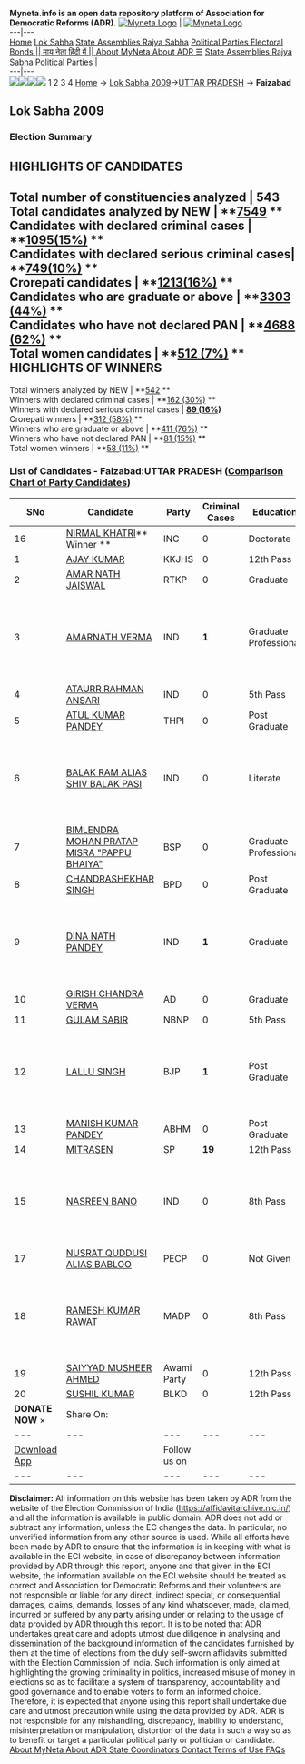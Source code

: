 **Myneta.info is an open data repository platform of Association for Democratic Reforms (ADR).**
[![Myneta Logo](https://www.myneta.info/lib/img/myneta-logo.png)](https://www.myneta.info/) | [![Myneta Logo](https://www.myneta.info/lib/img/adr-logo.png)](https://adrindia.org)  
---|---  
[Home](https://www.myneta.info/) [Lok Sabha](https://www.myneta.info/#ls "Lok Sabha") [ State Assemblies ](https://www.myneta.info/#sa "State Assemblies") [Rajya Sabha](https://www.myneta.info/#rs "Rajya Sabha") [Political Parties ](https://www.myneta.info/party "Political Parties") [ Electoral Bonds ](https://www.myneta.info/electoral_bonds "Electoral Bonds") [ || माय नेता हिंदी में || ](https://translate.google.co.in/translate?prev=hp&hl=en&js=y&u=www.myneta.info&sl=en&tl=hi&history_state0=) [ About MyNeta ](https://adrindia.org/content/about-myneta) [ About ADR ](https://adrindia.org/about-adr/who-we-are) [☰](javascript:void\(0\))
[ State Assemblies ](https://www.myneta.info/#sa "State Assemblies") [ Rajya Sabha ](https://www.myneta.info/#rs "Rajya Sabha") [ Political Parties ](https://www.myneta.info/party "Political Parties")
|   
---|---  
![](https://www.myneta.info/lib/img/banner/banner-1.png)![](https://www.myneta.info/lib/img/banner/banner-2.png)![](https://www.myneta.info/lib/img/banner/banner-3.png)![](https://www.myneta.info/lib/img/banner/banner-4.png)
1  2  3  4 
[Home](https://www.myneta.info/) → [Lok Sabha 2009](https://www.myneta.info/ls2009/)→[UTTAR PRADESH](https://www.myneta.info/ls2009/index.php?action=show_constituencies&state_id=24) → **Faizabad**
### 
## Lok Sabha 2009
###  Election Summary 
HIGHLIGHTS OF CANDIDATES  
---  
Total number of constituencies analyzed |  543   
Total candidates analyzed by NEW | **[7549](https://www.myneta.info/ls2009/index.php?action=summary&subAction=candidates_analyzed&sort=candidate#summary) **  
Candidates with declared criminal cases | **[1095(15%)](https://www.myneta.info/ls2009/index.php?action=summary&subAction=crime&sort=candidate#summary) **  
Candidates with declared serious criminal cases| **[749(10%)](https://www.myneta.info/ls2009/index.php?action=summary&subAction=serious_crime&sort=candidate#summary) **  
Crorepati candidates | **[1213(16%)](https://www.myneta.info/ls2009/index.php?action=summary&subAction=crorepati&sort=candidate#summary) **  
Candidates who are graduate or above | **[3303 (44%)](https://www.myneta.info/ls2009/index.php?action=summary&subAction=education&sort=candidate#summary) **  
Candidates who have not declared PAN | **[4688 (62%)](https://www.myneta.info/ls2009/index.php?action=summary&subAction=without_pan&sort=candidate#summary) **  
Total women candidates | **[512 (7%)](https://www.myneta.info/ls2009/index.php?action=summary&subAction=women_candidate&sort=candidate#summary) **  
HIGHLIGHTS OF WINNERS  
---  
Total winners analyzed by NEW | **[542](https://www.myneta.info/ls2009/index.php?action=summary&subAction=winner_analyzed&sort=candidate#summary) **  
Winners with declared criminal cases | **[162 (30%)](https://www.myneta.info/ls2009/index.php?action=summary&subAction=winner_crime&sort=candidate#summary) **  
Winners with declared serious criminal cases | **[89 (16%)](https://www.myneta.info/ls2009/index.php?action=summary&subAction=winner_serious_crime&sort=candidate#summary)**  
Crorepati winners | **[312 (58%)](https://www.myneta.info/ls2009/index.php?action=summary&subAction=winner_crorepati&sort=candidate#summary) **  
Winners who are graduate or above | **[411 (76%)](https://www.myneta.info/ls2009/index.php?action=summary&subAction=winner_education&sort=candidate#summary) **  
Winners who have not declared PAN | **[81 (15%)](https://www.myneta.info/ls2009/index.php?action=summary&subAction=winner_without_pan&sort=candidate#summary) **  
Total women winners | **[58 (11%)](https://www.myneta.info/ls2009/index.php?action=summary&subAction=winner_women&sort=candidate#summary) **  
### List of Candidates - Faizabad:UTTAR PRADESH ([Comparison Chart of Party Candidates](https://www.myneta.info/ls2009/comparisonchart.php?constituency_id=247))
SNo | Candidate| Party| Criminal Cases| Education| Age| Total Assets| Liabilities  
---|---|---|---|---|---|---|---  
16  | [NIRMAL KHATRI](https://www.myneta.info/ls2009/candidate.php?candidate_id=3972)** Winner ** | INC | 0 | Doctorate| 58 | Rs 66,70,000 ~ 66 Lacs+ | Rs 5,771 ~ 5 Thou+  
1  | [AJAY KUMAR](https://www.myneta.info/ls2009/candidate.php?candidate_id=3976) | KKJHS | 0 | 12th Pass| 25 | Rs 5,40,000 ~ 5 Lacs+ | Rs 0 ~   
2  | [AMAR NATH JAISWAL](https://www.myneta.info/ls2009/candidate.php?candidate_id=3978) | RTKP | 0 | Graduate| 44 | Rs 32,86,769 ~ 32 Lacs+ | Rs 5,16,000 ~ 5 Lacs+  
3  | [AMARNATH VERMA](https://www.myneta.info/ls2009/candidate.php?candidate_id=3988) | IND | **1** | Graduate Professional| 36 | ![](https://myneta.info/image_v2.php?myneta_folder=ls2009&candidate_id=3988&col=ta) | ![](https://myneta.info/image_v2.php?myneta_folder=ls2009&candidate_id=3988&col=lia)  
4  | [ATAURR RAHMAN ANSARI](https://www.myneta.info/ls2009/candidate.php?candidate_id=3987) | IND | 0 | 5th Pass| 52 | Rs 1,75,000 ~ 1 Lacs+ | Rs 0 ~   
5  | [ATUL KUMAR PANDEY](https://www.myneta.info/ls2009/candidate.php?candidate_id=3977) | THPI | 0 | Post Graduate| 39 | Rs 50,83,500 ~ 50 Lacs+ | Rs 26,00,000 ~ 26 Lacs+  
6  | [BALAK RAM ALIAS SHIV BALAK PASI](https://www.myneta.info/ls2009/candidate.php?candidate_id=3991) | IND | 0 | Literate| 34 | ![](https://myneta.info/image_v2.php?myneta_folder=ls2009&candidate_id=3991&col=ta) | ![](https://myneta.info/image_v2.php?myneta_folder=ls2009&candidate_id=3991&col=lia)  
7  | [BIMLENDRA MOHAN PRATAP MISRA "PAPPU BHAIYA"](https://www.myneta.info/ls2009/candidate.php?candidate_id=3973) | BSP | 0 | Graduate Professional| 48 | Rs 10,81,61,987 ~ 10 Crore+ | Rs 2,44,150 ~ 2 Lacs+  
8  | [CHANDRASHEKHAR SINGH](https://www.myneta.info/ls2009/candidate.php?candidate_id=3981) | BPD | 0 | Post Graduate| 36 | Rs 8,01,685 ~ 8 Lacs+ | Rs 4,02,960 ~ 4 Lacs+  
9  | [DINA NATH PANDEY](https://www.myneta.info/ls2009/candidate.php?candidate_id=3989) | IND | **1** | Graduate| 35 | ![](https://myneta.info/image_v2.php?myneta_folder=ls2009&candidate_id=3989&col=ta) | ![](https://myneta.info/image_v2.php?myneta_folder=ls2009&candidate_id=3989&col=lia)  
10  | [GIRISH CHANDRA VERMA](https://www.myneta.info/ls2009/candidate.php?candidate_id=3979) | AD | 0 | Graduate| 32 | Rs 30,31,000 ~ 30 Lacs+ | Rs 15,07,828 ~ 15 Lacs+  
11  | [GULAM SABIR](https://www.myneta.info/ls2009/candidate.php?candidate_id=3980) | NBNP | 0 | 5th Pass| 42 | Rs 18,64,000 ~ 18 Lacs+ | Rs 10,00,000 ~ 10 Lacs+  
12  | [LALLU SINGH](https://www.myneta.info/ls2009/candidate.php?candidate_id=3975) | BJP | **1** | Post Graduate| 54 | ![](https://myneta.info/image_v2.php?myneta_folder=ls2009&candidate_id=3975&col=ta) | ![](https://myneta.info/image_v2.php?myneta_folder=ls2009&candidate_id=3975&col=lia)  
13  | [MANISH KUMAR PANDEY](https://www.myneta.info/ls2009/candidate.php?candidate_id=3983) | ABHM | 0 | Post Graduate| 35 | Rs 32,500 ~ 32 Thou+ | Rs 0 ~   
14  | [MITRASEN](https://www.myneta.info/ls2009/candidate.php?candidate_id=3974) | SP | **19** | 12th Pass| 76 | Rs 77,88,600 ~ 77 Lacs+ | Rs 6,41,660 ~ 6 Lacs+  
15  | [NASREEN BANO](https://www.myneta.info/ls2009/candidate.php?candidate_id=3990) | IND | 0 | 8th Pass| 38 | ![](https://myneta.info/image_v2.php?myneta_folder=ls2009&candidate_id=3990&col=ta) | ![](https://myneta.info/image_v2.php?myneta_folder=ls2009&candidate_id=3990&col=lia)  
17  | [NUSRAT QUDDUSI ALIAS BABLOO](https://www.myneta.info/ls2009/candidate.php?candidate_id=3982) | PECP | 0 | Not Given| 41 | Rs 24,59,500 ~ 24 Lacs+ | Rs 1,50,000 ~ 1 Lacs+  
18  | [RAMESH KUMAR RAWAT](https://www.myneta.info/ls2009/candidate.php?candidate_id=3985) | MADP | 0 | 8th Pass| 42 | ![](https://myneta.info/image_v2.php?myneta_folder=ls2009&candidate_id=3985&col=ta) | ![](https://myneta.info/image_v2.php?myneta_folder=ls2009&candidate_id=3985&col=lia)  
19  | [SAIYYAD MUSHEER AHMED](https://www.myneta.info/ls2009/candidate.php?candidate_id=3984) | Awami Party | 0 | 12th Pass| 55 | Rs 37,20,000 ~ 37 Lacs+ | Rs 0 ~   
20  | [SUSHIL KUMAR](https://www.myneta.info/ls2009/candidate.php?candidate_id=3986) | BLKD | 0 | 12th Pass| 45 | Rs 3,60,000 ~ 3 Lacs+ | Rs 50,000 ~ 50 Thou+  
|  **DONATE NOW** × |  Share On:  | [](https://api.whatsapp.com/send?text=https%3A%2F%2Fmyneta.info%2Fpunjab2022%2Findex.php%3Faction%3Dshow_constituencies%26state_id%3D19) | [](https://www.facebook.com/sharer/sharer.php?u=https%3A%2F%2Fmyneta.info%2Fpunjab2022%2Findex.php%3Faction%3Dshow_constituencies%26state_id%3D19) | [](https://twitter.com/share?url=https%3A%2F%2Fmyneta.info%2Fpunjab2022%2Findex.php%3Faction%3Dshow_constituencies%26state_id%3D19)  
---|---|---|---|---  
| [ Download App ](https://play.google.com/store/apps/details?id=com.webrosoft.myneta1&pcampaignid=pcampaignidMKT-Other-global-all-co-prtnr-py-PartBadge-Mar2515-1) | [](https://play.google.com/store/apps/details?id=com.webrosoft.myneta1&pcampaignid=pcampaignidMKT-Other-global-all-co-prtnr-py-PartBadge-Mar2515-1) |  Follow us on  | [](https://www.facebook.com/adrindia.org/) | [](https://twitter.com/adrspeaks) | [](https://groups.google.com/g/national-election-watch?hl=en&pli=1) | [](https://www.instagram.com/adrspeaks/) | [](https://www.youtube.com/user/adrspeaks) | [](https://sharechat.com/profile/adrspeaks)  
---|---|---|---|---|---|---|---|---  
**Disclaimer:** All information on this website has been taken by ADR from the website of the Election Commission of India (https://affidavitarchive.nic.in/) and all the information is available in public domain. ADR does not add or subtract any information, unless the EC changes the data. In particular, no unverified information from any other source is used. While all efforts have been made by ADR to ensure that the information is in keeping with what is available in the ECI website, in case of discrepancy between information provided by ADR through this report, anyone and that given in the ECI website, the information available on the ECI website should be treated as correct and Association for Democratic Reforms and their volunteers are not responsible or liable for any direct, indirect special, or consequential damages, claims, demands, losses of any kind whatsoever, made, claimed, incurred or suffered by any party arising under or relating to the usage of data provided by ADR through this report. It is to be noted that ADR undertakes great care and adopts utmost due diligence in analysing and dissemination of the background information of the candidates furnished by them at the time of elections from the duly self-sworn affidavits submitted with the Election Commission of India. Such information is only aimed at highlighting the growing criminality in politics, increased misuse of money in elections so as to facilitate a system of transparency, accountability and good governance and to enable voters to form an informed choice. Therefore, it is expected that anyone using this report shall undertake due care and utmost precaution while using the data provided by ADR. ADR is not responsible for any mishandling, discrepancy, inability to understand, misinterpretation or manipulation, distortion of the data in such a way so as to benefit or target a particular political party or politician or candidate. 
[ About MyNeta ](https://adrindia.org/content/about-myneta) [ About ADR ](https://adrindia.org/about-adr/who-we-are) [ State Coordinators ](https://adrindia.org/about-adr/state-coordinators) [ Contact ](https://adrindia.org/contact-us) [ Terms of Use ](https://adrindia.org/content/adr-terms-use) [ FAQs ](https://adrindia.org/content/faqs)
